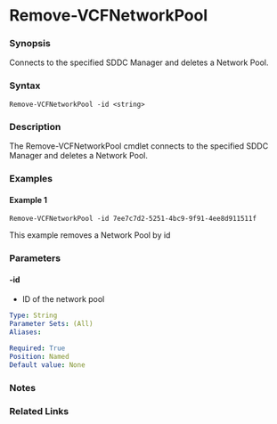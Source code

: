 # Remove-VCFNetworkPool

### Synopsis
Connects to the specified SDDC Manager and deletes a Network Pool.

### Syntax
```
Remove-VCFNetworkPool -id <string>
```

### Description
The Remove-VCFNetworkPool cmdlet connects to the specified SDDC Manager and deletes a Network Pool.

### Examples
#### Example 1
```
Remove-VCFNetworkPool -id 7ee7c7d2-5251-4bc9-9f91-4ee8d911511f
```
This example removes a Network Pool by id

### Parameters

#### -id
- ID of the network pool

```yaml
Type: String
Parameter Sets: (All)
Aliases:

Required: True
Position: Named
Default value: None
```

### Notes

### Related Links
